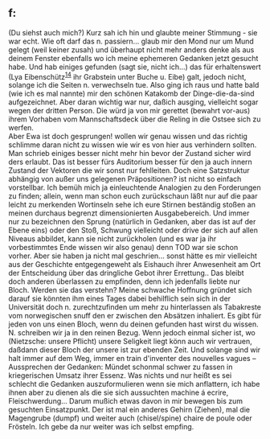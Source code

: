 ## f:
(Du siehst auch mich?) Kurz sah ich hin und glaubte meiner Stimmung - sie war echt. Wie oft darf das n. passiern... glaub mir den Mond nur um Mund gelegt (weil keiner zusah) und überhaupt nicht mehr anders denke als aus deinem Fenster ebenfalls wo ich meine ephemeren Gedanken jetzt gesucht habe. Und hab einiges gefunden (sagt sie, nicht ich...) das für erhaltenswert (Lya Eibenschütz<sup><a id="ffn14" href="#fn14" class="footnote">14</a></sup> ihr Grabstein unter Buche u. Eibe) galt, jedoch nicht, solange ich die Seiten n. verwechseln tue. Also ging ich raus und hatte bald (wie ich es mal nannte) mir den schönen Katakomb der Dinge-die-da-sind aufgezeichnet. Aber daran wichtig war nur, daßich ausging, vielleicht sogar wegen der dritten Person. Die würd ja von mir gerettet (bewahrt vor-aus) ihrem Vorhaben vom Mannschaftsdeck über die Reling in die Ostsee sich zu werfen.   
 Aber Ewa ist doch gesprungen! wollen wir genau wissen und das richtig schlimme daran nicht zu wissen wie wir es von hier aus verhindern sollten. Man schrieb einiges besser nicht mehr hin bevor der Zustand sicher wird ders erlaubt. Das ist besser fürs Auditorium besser für den ja auch innern Zustand der Vektoren die wir sonst nur fehlleiten. Doch eine Satzstruktur abhängig von außer uns gelegenen Präpositionen? ist nicht so einfach vorstellbar. Ich bemüh mich ja einleuchtende Analogien zu den Forderungen zu finden; allein, wenn man schon euch zurückschaun läßt nur auf die paar leicht zu merkenden Wortinseln sehe ich eure Stirnen beständig stoßen an meinen durchaus begrenzt dimensionierten Ausgabebereich. Und immer nur zu bezeichnen den Sprung (natürlich in Gedanken, aber das ist auf der Ebene eins) oder den Stoß, Schwung vielleicht oder drive der sich auf allen Niveaus abbildet, kann sie nicht zurückholen (und es war ja ihr vorbestimmtes Ende wissen wir also genau) denn TOD war sie schon vorher. Aber sie haben ja nicht mal geschrien... sonst hätte es mir vielleicht aus der Geschichte entgegengeweht als Eishauch ihrer Anwesenheit am Ort der Entscheidung über das dringliche Gebot ihrer Errettung.. Das bleibt doch anderen überlassen zu empfinden, denn ich jedenfalls liebte nur Bloch. Werden sie das verstehn? Meine schwache Hoffnung gründet sich darauf sie könnten ihm eines Tages dabei behilflich sein sich in der Universität doch n. zurechtzufinden um mehr zu hinterlassen als Tabakreste vom norwegischen snuff den er zwischen den Absätzen inhaliert. Es gibt für jeden von uns einen Bloch, wenn du deinen gefunden hast wirst du wissen. N. schreiben wir ja in den reinen Bezug. Wenn jedoch einmal sicher ist, wo (Nietzsche: unsere Pflicht) unsere Seligkeit liegt könn auch wir vertrauen, daßdann dieser Bloch der unsere ist zur ebenden Zeit. Und solange sind wir halt immer auf dem Weg, immer en train d&#39;inventer des nouvelles vagues –   
Aussprechen der Gedanken: Mündet schonmal schwer zu fassen in kriegerischen Umsatz ihrer Essenz. Was nichts und nur heißt es sei schlecht die Gedanken auszuformulieren wenn sie mich anflattern, ich habe ihnen aber zu dienen als die sie sich aussuchten machine á ecrire, Fleischwerdung... Darum mußich etwas davon in mir bewegen bis zum gesuchten Einsatzpunkt. Der ist mal ein anderes Gehirn (Ziehen), mal die Magengrube (dumpf) und weiter auch (chisel/spine) chaire de poule oder Frösteln. Ich gebe da nur weiter was ich selbst empfing.    
